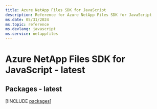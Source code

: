 ```yaml
---
title: Azure NetApp Files SDK for JavaScript
description: Reference for Azure NetApp Files SDK for JavaScript
ms.date: 05/31/2024
ms.topic: reference
ms.devlang: javascript
ms.service: netappfiles
---
```

# Azure NetApp Files SDK for JavaScript - latest
## Packages - latest
[!INCLUDE [packages](netapp-files-index.md)]